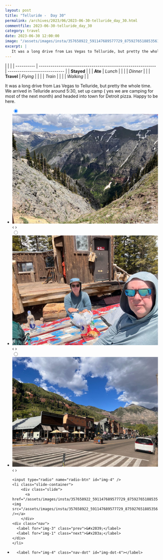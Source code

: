 ```yaml
---
layout: post
title: "Telluride -  Day 30"
permalink: /archives/2023/06/2023-06-30-telluride_day_30.html
commentfile: 2023-06-30-telluride_day_30
category: travel
date: 2023-06-30 12:00:00
image: "/assets/images/insta/357658922_591147689577729_8759276518853561237_n_18148290319291870.jpg"
excerpt: |
   It was a long drive from Las Vegas to Telluride, but pretty the whole time. We arrived in Telluride around 5:30, set up camp ( yes we are camping for most of the next month) and headed into town for Detroit pizza.  Happy to be here.
---
```


|            |                                                              |
| ---------- | ------------------------------------------------------------ | ----------------------------- |
| **Stayed** |  |
| **Ate**    | _Lunch_                                                      |          |
|            | _Dinner_                                                     |          |
| **Travel** | _Flying_                                                     |          |
|            | _Train_                                                      |          |
|            | _Walking_                                                    |          |


 It was a long drive from Las Vegas to Telluride, but pretty the whole time. We arrived in Telluride around 5:30, set up camp ( yes we are camping for most of the next month) and headed into town for Detroit pizza.  Happy to be here.


<ul class="slides">
    <input type="radio" name="radio-btn" id="img-1" checked="checked" />
    <li class="slide-container">
        <div class="slide">
          <a href="/assets/images/insta/357306115_928056274936139_8930725789684613636_n_17989973605949297.jpg"><img src="/assets/images/insta/357306115_928056274936139_8930725789684613636_n_17989973605949297.jpg" /></a>
        </div>
    <div class="nav">
      <label for="img-4" class="prev">&#x2039;</label>
      <label for="img-2" class="next">&#x203a;</label>
    </div>
    </li>
        <input type="radio" name="radio-btn" id="img-2"  />
    <li class="slide-container">
        <div class="slide">
          <a href="/assets/images/insta/356958199_634584768608929_5973805819795076392_n_17982608738271203.jpg"><img src="/assets/images/insta/356958199_634584768608929_5973805819795076392_n_17982608738271203.jpg" /></a>
        </div>
    <div class="nav">
      <label for="img-1" class="prev">&#x2039;</label>
      <label for="img-3" class="next">&#x203a;</label>
    </div>
    </li>
        <input type="radio" name="radio-btn" id="img-3"  />
    <li class="slide-container">
        <div class="slide">
          <a href="/assets/images/insta/356793234_170708339328216_3956828299951011955_n_17905154333752041.jpg"><img src="/assets/images/insta/356793234_170708339328216_3956828299951011955_n_17905154333752041.jpg" /></a>
        </div>
    <div class="nav">
      <label for="img-2" class="prev">&#x2039;</label>
      <label for="img-4" class="next">&#x203a;</label>
    </div>
    </li>
    
    <input type="radio" name="radio-btn" id="img-4" />
    <li class="slide-container">
        <div class="slide">
          <a href="/assets/images/insta/357658922_591147689577729_8759276518853561237_n_18148290319291870.jpg"><img src="/assets/images/insta/357658922_591147689577729_8759276518853561237_n_18148290319291870.jpg" /></a>
        </div>
    <div class="nav">
      <label for="img-3" class="prev">&#x2039;</label>
      <label for="img-1" class="next">&#x203a;</label>
    </div>
    </li>
			
<li class="nav-dots">
      <label for="img-1" class="nav-dot" id="img-dot-1"></label>
      <label for="img-2" class="nav-dot" id="img-dot-2"></label>
      <label for="img-3" class="nav-dot" id="img-dot-3"></label>

      <label for="img-4" class="nav-dot" id="img-dot-4"></label>

</li>
</ul>        
             

		
